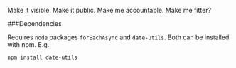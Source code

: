 Make it visible. Make it public. Make me accountable. Make me fitter?

###Dependencies

Requires `node` packages `forEachAsync` and `date-utils`. Both can be installed with npm. E.g.

    npm install date-utils

